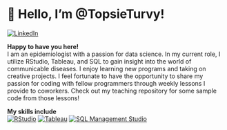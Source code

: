# 👋 Hello, I’m @TopsieTurvy!  

[![LinkedIn](https://img.shields.io/badge/LinkedIn-0077B5?style=for-the-badge&logo=linkedin&logoColor=white)]([https://www.linkedin.com/in/nicoleturveymph)

**Happy to have you here!**  
I am an epidemiologist with a passion for data science. In my current role, I utilize RStudio, Tableau, and SQL to gain insight into the world of communicable diseases. I enjoy learning new programs and taking on creative projects. I feel fortunate to have the opportunity to share my passion for coding with fellow programmers through weekly lessons I provide to coworkers. Check out my teaching repository for some sample code from those lessons!

**My skills include**  
[![RStudio](https://img.shields.io/badge/RStudio-75AADB?style=for-the-badge&logo=RStudio&logoColor=white)](https://www.r-project.org/)
[![Tableau](https://img.shields.io/badge/Tableau-E97627?style=for-the-badge&logo=Tableau&logoColor=white)](https://www.tableau.com)
[![SQL Management Studio](https://img.shields.io/badge/SQL_Management_Studio-CC2927?style=for-the-badge&logo=Microsoft%20SQL%20Server&logoColor=white)](https://docs.microsoft.com/en-us/sql/ssms/sql-server-management-studio-ssms)

